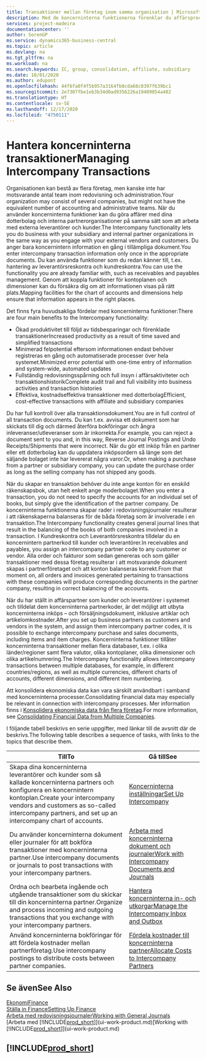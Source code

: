 ```yaml
---
title: Transaktioner mellan företag inom samma organisation | Microsoft Docs
description: Med de koncerninterna funktionerna förenklar du affärsprocesser och transaktioner mellan företag inom samma organisation.
services: project-madeira
documentationcenter: ''
author: SorenGP
ms.service: dynamics365-business-central
ms.topic: article
ms.devlang: na
ms.tgt_pltfrm: na
ms.workload: na
ms.search.keywords: IC, group, consolidation, affiliate, subsidiary
ms.date: 10/01/2020
ms.author: edupont
ms.openlocfilehash: 44f6fa0f4f5b957a3164fb8cda68c0397f639bc1
ms.sourcegitcommit: 2e7307fbe1eb3b34d0ad9356226a19409054a402
ms.translationtype: HT
ms.contentlocale: sv-SE
ms.lasthandoff: 12/17/2020
ms.locfileid: "4750111"
---
```

# <a name="managing-intercompany-transactions"></a><span data-ttu-id="e95c2-103">Hantera koncerninterna transaktioner</span><span class="sxs-lookup"><span data-stu-id="e95c2-103">Managing Intercompany Transactions</span></span>
<span data-ttu-id="e95c2-104">Organisationen kan bestå av flera företag, men kanske inte har motsvarande antal team inom redovisning och administration.</span><span class="sxs-lookup"><span data-stu-id="e95c2-104">Your organization may consist of several companies, but might not have the equivalent number of accounting and administrative teams.</span></span> <span data-ttu-id="e95c2-105">När du använder koncerninterna funktioner kan du göra affärer med dina dotterbolag och interna partnerorganisationer på samma sätt som att arbeta med externa leverantörer och kunder.</span><span class="sxs-lookup"><span data-stu-id="e95c2-105">The Intercompany functionality lets you do business with your subsidiary and internal partner organizations in the same way as you engage with your external vendors and customers.</span></span> <span data-ttu-id="e95c2-106">Du anger bara koncernintern information en gång i tillämpliga dokument.</span><span class="sxs-lookup"><span data-stu-id="e95c2-106">You enter intercompany transaction information only once in the appropriate documents.</span></span> <span data-ttu-id="e95c2-107">Du kan använda funktioner som du redan känner till, t.ex. hantering av leverantörsreskontra och kundreskontra.</span><span class="sxs-lookup"><span data-stu-id="e95c2-107">You can use the functionality you are already familiar with, such as receivables and payables management.</span></span> <span data-ttu-id="e95c2-108">Genom att koppla funktioner för kontoplanen och dimensioner kan du försäkra dig om att informationen visas på rätt plats.</span><span class="sxs-lookup"><span data-stu-id="e95c2-108">Mapping facilities for the chart of accounts and dimensions help ensure that information appears in the right places.</span></span>  

<span data-ttu-id="e95c2-109">Det finns fyra huvudsakliga fördelar med koncerninterna funktioner:</span><span class="sxs-lookup"><span data-stu-id="e95c2-109">There are four main benefits to the Intercompany functionality:</span></span>  

- <span data-ttu-id="e95c2-110">Ökad produktivitet till följd av tidsbesparingar och förenklade transaktioner</span><span class="sxs-lookup"><span data-stu-id="e95c2-110">Increased productivity as a result of time saved and simplified transactions</span></span>  
- <span data-ttu-id="e95c2-111">Minimerad felpotential eftersom informationen endast behöver registreras en gång och automatiserade processer över hela systemet.</span><span class="sxs-lookup"><span data-stu-id="e95c2-111">Minimized error potential with one-time entry of information and system-wide, automated updates</span></span>  
- <span data-ttu-id="e95c2-112">Fullständig redovisningsspårning och full insyn i affärsaktiviteter och transaktionshistorik</span><span class="sxs-lookup"><span data-stu-id="e95c2-112">Complete audit trail and full visibility into business activities and transaction histories</span></span>  
- <span data-ttu-id="e95c2-113">Effektiva, kostnadseffektiva transaktioner med dotterbolag</span><span class="sxs-lookup"><span data-stu-id="e95c2-113">Efficient, cost-effective transactions with affiliate and subsidiary companies</span></span>  

<span data-ttu-id="e95c2-114">Du har full kontroll över alla transaktionsdokument.</span><span class="sxs-lookup"><span data-stu-id="e95c2-114">You are in full control of all transaction documents.</span></span> <span data-ttu-id="e95c2-115">Du kan t.ex. avvisa ett dokument som har skickats till dig och därmed återföra bokföringar och ångra inleveranser/utleveranser som är inkorrekta.</span><span class="sxs-lookup"><span data-stu-id="e95c2-115">For example, you can reject a document sent to you and, in this way, Reverse Journal Postings and Undo Receipts/Shipments that were incorrect.</span></span> <span data-ttu-id="e95c2-116">När du gör ett inköp från en partner eller ett dotterbolag kan du uppdatera inköpsordern så länge som det säljande bolaget inte har levererat några varor.</span><span class="sxs-lookup"><span data-stu-id="e95c2-116">Or, when making a purchase from a partner or subsidiary company, you can update the purchase order as long as the selling company has not shipped any goods.</span></span>  

<span data-ttu-id="e95c2-117">När du skapar en transaktion behöver du inte ange konton för en enskild räkenskapsbok, utan helt enkelt ange moderbolaget.</span><span class="sxs-lookup"><span data-stu-id="e95c2-117">When you enter a transaction, you do not need to specify the accounts for an individual set of books, but simply give the identification of the partner company.</span></span> <span data-ttu-id="e95c2-118">De koncerninterna funktionerna skapar rader i redovisningsjournaler resulterar i att räkenskaperna balanseras för de båda företag som är involverade i en transaktion.</span><span class="sxs-lookup"><span data-stu-id="e95c2-118">The Intercompany functionality creates general journal lines that result in the balancing of the books of both companies involved in a transaction.</span></span> <span data-ttu-id="e95c2-119">I Kundreskontra och Leverantörsreskontra tilldelar du en koncernintern partnerkod till kunder och leverantörer.</span><span class="sxs-lookup"><span data-stu-id="e95c2-119">In receivables and payables, you assign an intercompany partner code to any customer or vendor.</span></span> <span data-ttu-id="e95c2-120">Alla order och fakturor som sedan genereras och som gäller transaktioner med dessa företag resulterar i att motsvarande dokument skapas i partnerföretaget och att konton balanseras korrekt.</span><span class="sxs-lookup"><span data-stu-id="e95c2-120">From that moment on, all orders and invoices generated pertaining to transactions with these companies will produce corresponding documents in the partner company, resulting in correct balancing of the accounts.</span></span>  

 <span data-ttu-id="e95c2-121">När du har ställt in affärspartner som kunder och leverantörer i systemet och tilldelat dem koncerninterna partnerkoder, är det möjligt att utbyta koncerninterna inköps – och försäljningsdokument, inklusive artiklar och artikelomkostnader.</span><span class="sxs-lookup"><span data-stu-id="e95c2-121">After you set up business partners as customers and vendors in the system, and assign them intercompany partner codes, it is possible to exchange intercompany purchase and sales documents, including items and item charges.</span></span> <span data-ttu-id="e95c2-122">Koncerninterna funktioner tillåter koncerninterna transaktioner mellan flera databaser, t.ex. i olika länder/regioner samt flera valutor, olika kontoplaner, olika dimensioner och olika artikelnumrering.</span><span class="sxs-lookup"><span data-stu-id="e95c2-122">The Intercompany functionality allows intercompany transactions between multiple databases, for example, in different countries/regions, as well as multiple currencies, different charts of accounts, different dimensions, and different item numbering.</span></span>  

<span data-ttu-id="e95c2-123">Att konsolidera ekonomiska data kan vara särskilt användbart i samband med koncerninterna processer.</span><span class="sxs-lookup"><span data-stu-id="e95c2-123">Consolidating financial data may especially be relevant in connection with intercompany processes.</span></span> <span data-ttu-id="e95c2-124">Mer information finns i [Konsolidera ekonomiska data från flera företag](finance-consolidated-company-reporting.md).</span><span class="sxs-lookup"><span data-stu-id="e95c2-124">For more information, see [Consolidating Financial Data from Multiple Companies](finance-consolidated-company-reporting.md).</span></span>

<span data-ttu-id="e95c2-125">I följande tabell beskrivs en serie uppgifter, med länkar till de avsnitt där de beskrivs.</span><span class="sxs-lookup"><span data-stu-id="e95c2-125">The following table describes a sequence of tasks, with links to the topics that describe them.</span></span>

|<span data-ttu-id="e95c2-126">Till</span><span class="sxs-lookup"><span data-stu-id="e95c2-126">To</span></span> |<span data-ttu-id="e95c2-127">Gå till</span><span class="sxs-lookup"><span data-stu-id="e95c2-127">See</span></span>|
|---|---|
|<span data-ttu-id="e95c2-128">Skapa dina koncerninterna leverantörer och kunder som så kallade koncerninterna partners och konfigurera en koncernintern kontoplan.</span><span class="sxs-lookup"><span data-stu-id="e95c2-128">Create your intercompany vendors and customers as so-called intercompany partners, and set up an intercompany chart of accounts.</span></span>|[<span data-ttu-id="e95c2-129">Koncerninterna inställningar</span><span class="sxs-lookup"><span data-stu-id="e95c2-129">Set Up Intercompany</span></span>](intercompany-how-setup.md)|
|<span data-ttu-id="e95c2-130">Du använder koncerninterna dokument eller journaler för att bokföra transaktioner med koncerninterna partner.</span><span class="sxs-lookup"><span data-stu-id="e95c2-130">Use intercompany documents or journals to post transactions with your intercompany partners.</span></span>|[<span data-ttu-id="e95c2-131">Arbeta med koncerninterna dokument och journaler</span><span class="sxs-lookup"><span data-stu-id="e95c2-131">Work with Intercompany Documents and Journals</span></span>](intercompany-how-work-documents-journals.md)|
|<span data-ttu-id="e95c2-132">Ordna och bearbeta ingående och utgående transaktioner som du skickar till din koncerninterna partner.</span><span class="sxs-lookup"><span data-stu-id="e95c2-132">Organize and process incoming and outgoing transactions that you exchange with your intercompany partners.</span></span>|[<span data-ttu-id="e95c2-133">Hantera koncerninterna in- och utkorgar</span><span class="sxs-lookup"><span data-stu-id="e95c2-133">Manage the Intercompany Inbox and Outbox</span></span>](intercompany-how-manage-intercompany-inbox.md)|
|<span data-ttu-id="e95c2-134">Använd koncerninterna bokföringar för att fördela kostnader mellan partnerföretag.</span><span class="sxs-lookup"><span data-stu-id="e95c2-134">Use intercompany postings to distribute costs between partner companies.</span></span>|[<span data-ttu-id="e95c2-135">Fördela kostnader till koncerninterna partner</span><span class="sxs-lookup"><span data-stu-id="e95c2-135">Allocate Costs to Intercompany Partners</span></span>](intercompany-allocate-costs.md)|

## <a name="see-also"></a><span data-ttu-id="e95c2-136">Se även</span><span class="sxs-lookup"><span data-stu-id="e95c2-136">See Also</span></span>
[<span data-ttu-id="e95c2-137">Ekonomi</span><span class="sxs-lookup"><span data-stu-id="e95c2-137">Finance</span></span>](finance.md)  
[<span data-ttu-id="e95c2-138">Ställa in Finance</span><span class="sxs-lookup"><span data-stu-id="e95c2-138">Setting Up Finance</span></span>](finance-setup-finance.md)  
[<span data-ttu-id="e95c2-139">Arbeta med redovisningsjournaler</span><span class="sxs-lookup"><span data-stu-id="e95c2-139">Working with General Journals</span></span>](ui-work-general-journals.md)  
<span data-ttu-id="e95c2-140">[Arbeta med [!INCLUDE[prod_short](includes/prod_short.md)]](ui-work-product.md)</span><span class="sxs-lookup"><span data-stu-id="e95c2-140">[Working with [!INCLUDE[prod_short](includes/prod_short.md)]](ui-work-product.md)</span></span>

## [!INCLUDE[prod_short](includes/free_trial_md.md)]  
